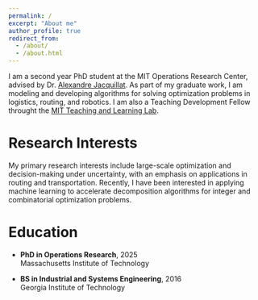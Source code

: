 ```yaml
---
permalink: /
excerpt: "About me"
author_profile: true
redirect_from: 
  - /about/
  - /about.html
---
```



I am a second year PhD student at the MIT Operations Research Center, advised by Dr. [Alexandre Jacquillat](https://mitmgmtfaculty.mit.edu/ajacquillat/). As part of my graduate work, I am modeling and developing algorithms for solving optimization problems in logistics, routing, and robotics. I am also a Teaching Development Fellow throught the [MIT Teaching and Learning Lab](https://tll.mit.edu/). 

Research Interests
======

My primary research interests include large-scale optimization and decision-making under uncertainty, with an emphasis on applications in routing and transportation. Recently, I have been interested in applying machine learning to accelerate decomposition algorithms for integer and combinatorial optimization problems. 

Education
======

- **PhD in Operations Research**, 2025  \
Massachusetts Institute of Technology

- **BS in Industrial and Systems Engineering**, 2016  \
Georgia Institute of Technology

